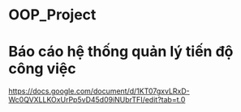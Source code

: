 # OOP_Project
# Báo cáo hệ thống quản lý tiến độ công việc
https://docs.google.com/document/d/1KT07gxvLRxD-Wc0QVXLLKOxUrPp5vD45d09iNUbrTFI/edit?tab=t.0
